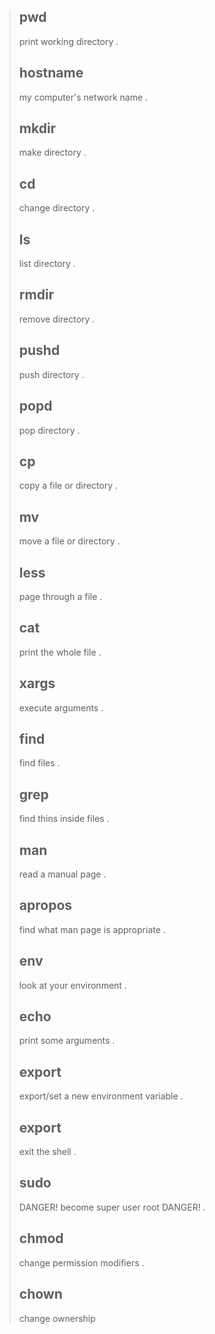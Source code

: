 
> ## pwd
> print working directory
.
> ## hostname
> my computer's network name
.
> ## mkdir
> make directory
.
> ## cd
> change directory
.
> ## ls
> list directory
.
> ## rmdir
> remove directory
.
> ## pushd
> push directory
.
> ## popd
> pop directory
.
> ## cp
> copy a file or directory
.
> ## mv
> move a file or directory
.
> ## less
> page through a file
.
> ## cat
> print the whole file
.
> ## xargs
> execute arguments
.
> ## find
> find files
.
> ## grep
> find thins inside files
.
> ## man
> read a manual page
.
> ## apropos
> find what man page is appropriate
.
> ## env 
> look at your environment
.
> ## echo
> print some arguments
.
> ## export
> export/set a new environment variable
.
> ## export
> exit the shell
.
> ## sudo
> DANGER! become super user root DANGER!
.
> ## chmod
> change permission modifiers
.
> ## chown
> change ownership



	



